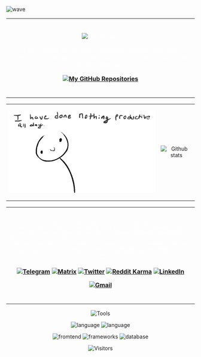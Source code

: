 <p align="center" style="color:grey">

![wave](https://capsule-render.vercel.app/api?type=waving&color=auto&height=300&section=header&text=Nikhil%20Singh&fontSize=90&animation=fadeIn&fontAlignY=38&desc=Welcome%20to%20my%20GitHub%20Profile!&descAlignY=51&descAlign=62)

<div align="center" style="font-size: 16px;text-align: center;font-weight:bold;color:#ffffff99;">
<table>
<tbody>
<td align="center">
<img width="2000" height="0"><br>

![Stat Graph](https://github-profile-summary-cards.vercel.app/api/cards/profile-details?username=niksingh710&theme=dracula)

I have spent all my time working on system software <br> From the guts of the kernel to client-code on the browser and much in between.

[![My GitHub Repositories](https://img.shields.io/badge/My%20GitHub%20Repositories-See%20them%20all-black?style=for-the-badge&logo=github)](https://github.com/niksingh710?tab=repositories)
<img width="2000" height="0">

</td>
</tbody>
</table>
</div>
</p>


<table>
<tbody>
<td align="center" style="vertical-align: middle;">

![Nothing](./nothing.gif)

</td>
<td align="center" style="vertical-align: middle;">

![Github stats](https://github-readme-stats.vercel.app/api/top-langs/?username=niksingh710&show_icons=true&layout=compact&langs_count=16&theme=dracula&hidden_border=true)

</td>
</tbody>
</table>

<div align="center" style="font-size: 16px;text-align: center;font-weight:bold;color:#ffffff99;">
<table>
<tbody>
<td align="center">
<img width="2000" height="0"><br>

<small style="font-weight:bold;text-align: center;background: #00000073">
<small>

I'm a dedicated software developer with a passion for crafting efficient systems and solving complex problems. By day, I specialize in developing robust software solutions, leveraging my expertise in Linux and Vim to streamline workflows and maximize productivity.
Beyond coding, I find solace in the harmonies of music and the elegance of mathematics and physics, which inspire my creativity and provide a unique perspective on the world.
Currently, I'm deeply immersed in exciting projects, harnessing the power of Rust while continuing to master the Linux command line with Vim as my trusted companion.

</small>
</small>

<div align="center">

[![Telegram](https://img.shields.io/badge/-Telegram-blue?style=flat-square&logo=telegram&logoColor=white&link=https://t.me/niksingh710/)](https://t.me/niksingh710/)
[![Matrix](https://img.shields.io/badge/-Matrix-black?style=flat-square&logo=matrix&logoColor=white&link=https://matrix.to/#/@niksingh710:matrix.org)](https://matrix.to/#/@niksingh710:matrix.org)
[![Twitter](https://img.shields.io/badge/-Twitter-blue?style=flat-square&logo=twitter&logoColor=white&link=https://twitter.com/niksingh710/)](https://twitter.com/niksingh710/)
[![Reddit Karma](https://img.shields.io/reddit/user-karma/combined/niksingh710?label=karma&logo=reddit)](https://reddit.com/u/niksingh710)
[![LinkedIn](https://img.shields.io/badge/-LinkedIn-blue?style=flat-square&logo=linkedin&logoColor=white&link=https://www.linkedin.com/in/niksingh710/)](https://www.linkedin.com/in/niksingh710/)

[![Gmail](https://img.shields.io/badge/Gmail-D14836?style=for-the-badge&logo=gmail&logoColor=white)](mailto:nik.singh710@gmail.com)

</div>

<img width="2000" height="0">

</td>
</tbody>
</table>
</div>

<div align="center">


![Tools](https://skillicons.dev/icons?i=bash,linux,git,vim,neovim&theme=dark)

![language](https://skillicons.dev/icons?i=rust,go,lua)
![language](https://skillicons.dev/icons?i=java,cpp,c,python,dart&theme=dark)

![fromtend](https://skillicons.dev/icons?i=html,css,javascript&theme=dark)
![frameworks](https://skillicons.dev/icons?i=svelte,express,nodejs,flutter&theme=dark)
![database](https://skillicons.dev/icons?i=mysql,mongo&theme=dark)

![Visitors](https://profile-counter.glitch.me/niksingh710/count.svg)

</div>
